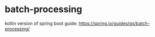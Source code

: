 # batch-processing
kotlin version of spring boot guide: https://spring.io/guides/gs/batch-processing/
